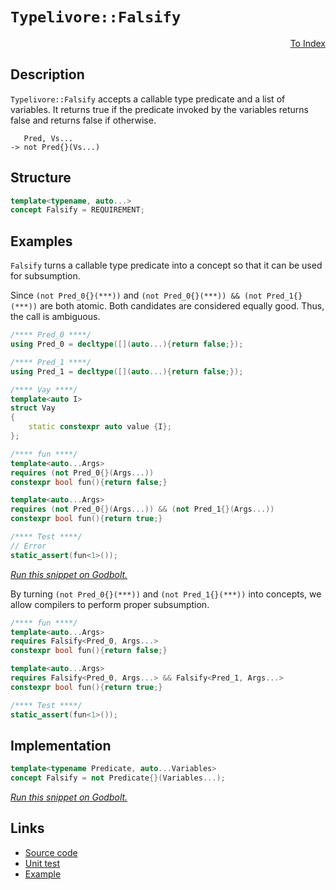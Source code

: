 <!-- Copyright 2024 Feng Mofan
SPDX-License-Identifier: Apache-2.0 -->

# `Typelivore::Falsify`

<p style='text-align: right;'><a href="../../concepts.md#typelivore-falsify">To Index</a></p>

## Description

`Typelivore::Falsify` accepts a callable type predicate and a list of variables.
It returns true if the predicate invoked by the variables returns false and returns false if otherwise.

<pre><code>   Pred, Vs...
-> not Pred{}(Vs...)</code></pre>

## Structure

```C++
template<typename, auto...>
concept Falsify = REQUIREMENT;
```

## Examples

`Falsify` turns a callable type predicate into a concept so that it can be used for subsumption.

Since `(not Pred_0{}(***))` and `(not Pred_0{}(***)) && (not Pred_1{}(***))` are both atomic.
Both candidates are considered equally good.
Thus, the call is ambiguous.

```C++
/**** Pred_0 ****/
using Pred_0 = decltype([](auto...){return false;});

/**** Pred_1 ****/
using Pred_1 = decltype([](auto...){return false;});

/**** Vay ****/
template<auto I>
struct Vay
{
    static constexpr auto value {I};
};

/**** fun ****/
template<auto...Args>
requires (not Pred_0{}(Args...))
constexpr bool fun(){return false;}

template<auto...Args>
requires (not Pred_0{}(Args...)) && (not Pred_1{}(Args...))
constexpr bool fun(){return true;}

/**** Test ****/
// Error
static_assert(fun<1>());
```

[*Run this snippet on Godbolt.*](https://godbolt.org/#z:OYLghAFBqd5QCxAYwPYBMCmBRdBLAF1QCcAaPECAMzwBtMA7AQwFtMQByARg9KtQYEAysib0QXACx8BBAKoBnTAAUAHpwAMvAFYTStJg1DIApACYAQuYukl9ZATwDKjdAGFUtAK4sGIMwCspK4AMngMmAByPgBGmMT%2BQQAOqAqETgwe3r6JpClpjgJhEdEscQmBtpj2hQxCBEzEBFk%2BfpV2mA4Z9Y0ExVGx8bkKDU0tOe2jfeEDZUOBAJS2qF7EyOwcAPQAVLvbANTKxJjoAPoa%2B3vbmyYaAIJeaUaHx2cXJgDMACL7WMi0BAAnklMBATAErAEvhAmF4iAA6RELEwAdgsxwIqwY%2ByoYiUnysKK%2ByI%2BVnutzuOz2LxOpy4lz2N3uj3CwBpZ3pnx%2BfwBwNB4Mh0NhCKRqPRmExxGxuNo%2BNJqOJBIpFKpu32ADUmICGbsmXcCJgWEkDAbPm5hah9gBJT7YCkjYheBwarXKtEU/ae/YjJiOZD7NAMEaYVRJYj7C37ABuYi8mH2YptRKV5OT8vJ91VByoXmxVz1BqNJswZotiPhd2IwAUtopxwAjl48McFPsIAxUAR2ecxQqIJXq%2BWFsj7oHg6HwzFUJ4cbmIMi0RisTi8SX5cmM/rDcbfWvzXDUOWBzWPnb7g2my22x2u0daRpe0T%2B1WFEOFgmzAA2cyf6%2Bd7tcI%2B0LHm%2BFJjgaE77FOM45gw85ikuUr7AQjproSXzKpmVz7AAKpgIw6tcKqbPs2DEMQJD2g0fqnEwChKE01C5magGnvOJIWBwSy0JwAS8H4HBaKQqCcG41jWN6KxrPG5gfDwpAEJoXFLAA1iAASfvCAAcn5SAEKKfpIACcHwGWYHz6Jwki8CwEgaBopACUJIkcLwCggA5imCVxpBwLAMCICAKwEEkcLkJQaBGnQ8SRKwGyqDpAC0hn7MAyD%2BlI8JmLwJyECQeDoHo/CCCIYjsFIMiCIoKjqN5pC6FwpAAO7EEwSScDw3G8fxSnCZwADycKhV2qBUPsCWfslkipel%2ByZWYbYeFF9DhrJXALLwXlaEsEBIJFSTRWQFAQPth0gMAUhmHwdAGsQ7kQDEvUxOEjSAh1vDPcwxCAv1MTaJ0XnyZFbCCP1DC0G9dVYDEXjAOatCyu9pBYCwhjAOIUPNgDeBRvhvUhp0cIbPJ4QGjxdW0HgMStd9HhYL1KF4LZ3C8LjxBTkoXyGmjlNGEpSxUAY1bqngmBNf1IICfJxXCKI4gVTL1VqL1DX6GjKDiZY%2BhU%2B5kBLKgSS1O5HCJSM6BcqYljWGYzls8QBV43rVQ1BkLgMO4nitHooQzKU5R6Pk6QCOMfiNYHtT9H7QyNR0XQCD0YyezkMfVNj8dTJHgwJDHUwh3oPpNJnczZ0sChSesEhdRwfGOb1LnjUlKVpRlkhZW2uB5at5nrZt/NLAgmBMFgCTzqQamSB88ImSikgaJIZiSJ%2B9kaUZlkcNZpC2R8Zjwh8n4olpHxaQEARcKZRlabXdUuW5HkKfzvkBbtQVDWFx2nStsVsJwE1TQGBjPC4EZeEXB4RCVykQe2hVGoy1KvLaQislDKzqroK6LU2rvSrjXJyvAXKDRCnCfYo0G6TRSv8NGc1gGgIuBAJaB0Vofm3hte%2B3kdp7VQMteI4UTocPoUMchRggFcAcjQAE8R7qPTqp9V6SNpHfV%2Bv9BwSNgaMAIGDCGvVoaw3hojFmyNuZGAxkJfAxwui42NuA1QhMDRI1JtUXqlNqavTphsISjNmbyTZhzTAXNUaGNZA/QWTBhai3FpLJGsC5blQQbIJWtUhKoLVnzS2VgtaON1qPA2RtOCmwIObb4KTra23iFAx2o9Y61Ddh7bIodgjuyLv7MOqQg6ZCTrU8OGQGnR2dmnOouc2n51TnHPpvQunZ1sP0mp%2BcM6%2ByzpXZYqwK7rTXtguunASF/wEWyIBICwHt3wJAxhPcWHbX7oPYelBVJ2QcuTDeW8AjwmMgEIyZgXlfi0mfQyV9nKcFvp5B%2BflArBWGtwj%2BMU4qcEaCwFKLAFBRn9FGHZxYRg5QOflaBlVZZlQkDEqqSD4k6BABZdB7UWZYJ6tfAar8RpjVUDCuFCKkW7gIrQ3hh1GEfGYVtHyz8wVHQimylaIB4VJCSKcRFRlTjIoIKcOlCCbriMoJIoScjIbyVVQogGyiOEgzUeDSGxjMAwzhmIXR8kUY81cbwEx2NzH4yscgImtjBD2IplTGmgIXEM3th41m8RvG%2BJ5gE1hfAhYKBFmLCWjAImyDgdEzFcSVZEqScYTWNh0nwH1obDIxtNhmw1lbSwNtcF2wdhk0uQzKkQFcHnRqPsShzKaQUDIta8jNIjrM4ugyXbp16K2ip3QZkNq7TnPtAzR2F07Y00u5dyrku%2Bbg9Zcr9iwvhdGJlBoWUd0OWtLlfdSADyHkMUetybJEp3p88yZhr1cC0hoT8zyF19VcrYO%2B3LhxjxABPEBR8Ajzw%2BAEe95kDJrw%2BBSn5L731V2yk%2Bm%2BJzlKkDZmkZwkggA)

By turning `(not Pred_0{}(***))` and `(not Pred_1{}(***))` into concepts, we allow compilers to perform proper subsumption.

```C++
/**** fun ****/
template<auto...Args>
requires Falsify<Pred_0, Args...>
constexpr bool fun(){return false;}

template<auto...Args>
requires Falsify<Pred_0, Args...> && Falsify<Pred_1, Args...>
constexpr bool fun(){return true;}

/**** Test ****/
static_assert(fun<1>());
```

## Implementation

```C++
template<typename Predicate, auto...Variables>
concept Falsify = not Predicate{}(Variables...);
```

[*Run this snippet on Godbolt.*](https://godbolt.org/#z:OYLghAFBqd5QCxAYwPYBMCmBRdBLAF1QCcAaPECAMzwBtMA7AQwFtMQByARg9KtQYEAysib0QXACx8BBAKoBnTAAUAHpwAMvAFYTStJg1DIApACYAQuYukl9ZATwDKjdAGFUtAK4sGIMwCspK4AMngMmAByPgBGmMQgAMxBAA6oCoRODB7evv6p6ZkCYRHRLHEJybaY9o4CQgRMxAQ5Pn6B1bVZDU0EJVGx8UlBCo3NrXkdo739ZRXDAJS2qF7EyOwcAPQAVLt7%2BweHe5smGgCCO3sA1ACSLCn0bIJMdQxX%2Byfnl0c/R59npzOBEw9wMwJMiTcBAAnilGKxMFdlMRMPhRMDSFcmF4iAA6fEANSaeCYMXoCgh2EBaAY6xSBCuADExBkqNCrhCACJXBioBnI1F4dGYEwAdisos5ECJxBJZMwCnxuIWEKs50B31%2Bxw1%2ByuABUFQQFO9tV8tQd/jrrgL0AB9DQm3b/LwZIxIlF2h1cq5YZC0GFwiAmAJWAJS7F4/Eq8UogirN5UFkixISzkqlOAq27d2o21cR3bZ2u4A5u3572%2B/2wzBBkPB8M41BK6MWWPxq6J2hKVVitM99Vm65E9kfQHA0EvZNuCOoW6UwGjYheBxXYeZ8WAq5bq7TRzIK400aYVQpYhYxtXABuYi8iLFFhuvf7AMlz6z2w7Xjeo/O44ek4hadGyVM5iGAClEipc4UQARy8PAUWNZkuzwNlAJte1MVA8ClXnc5D2BE8zxiVBPE/BgIBbNtiATJMe1fAcgRBf9wUhGcQLAiCoNAzA4IQhUmRZVDoXQj1MKubDFXxSkOTMAA2cw5MElC0MhDCuCwzjcMg6kBCPIirhIsiqC/Sj72ot4CCXZNU0zQdswNUYC3%2BXchVtJgFCUZpqC/QCuEpSj0wsDglloTgAl4PwOC0UhUE4NxrGsHcVjWO8zESHhSAITQQqWABrEAAjk3EAA45KkAJRTkyQAE5Eiq9L9E4SReBYCQNA0UgopiuKOF4BQQE67LopC0g4FgGBEBAFYCBSHFyEoNB7joeJIgRThVDKgBaaqrmAZB9ykXEzF4QUiFldA9H4QQRDEdgpBkQRFBUdQRtIXQNIAd2IJgUk4HhQvCyKctizgAHkcTmhlUCoK5NrknbJD2g6riOswrggDxlvoM9zAyhZeGGrQlggJAlpSFayAoCBycpkBgCkMw%2BDoYFiAGiAYhBmJwiaaF/t4bnmGIaEwZibRMAcfnSCWp4CDBhhaD5t6sBiLxgGnWguylrAWEMYBxGV/iHDwS8FRB48JZxDZMvCYEwre2g8BiH7hY8LAQasvA2u4XhTeIEilE5EE9cdowcqWKgDHAgk8EwT6wbhKLMuu4RRHEB6U%2BetQQY%2B/Q9ZQRLLH0J2BsgJZUHpLIBo4LbRnQLlTEsawzB6v2LrNsvOgl14XAYdxPDaPRQnCAZyiGDS0gyV4Jj8CfCleWZBgSDS7G77oxhaAe8hXmo1/qDfF7H5fbA3me9GmZpD/mLglgUFL1gkQGOAirqQd6uHtt2/bDskY6MdwQgJBZL40JuHJYCBMBMCwAkSipACqSESLiOqopJAaEkGYSQckOpFRqk1DgLVSBtUSGYXEiQ5KihKokEqAQAhcHqjVEqr83q9X6oNLK4cxqTVJtNSG81qa0xxmtNgG1P5Iz9HrVGNVcRcFxDFM6JA8CXQ0inW66dpCZyUNnN6ugmbfV%2BvzJ%2BL9uq8F6hDWaOIrgww/gjXa4i3RcCkTIh0mNUDY3iMAswBN2EjRJmTVxFMcYLRpv4umdiGY1S4J1Gg/p4js05m9QWvMpaJOFqLcWksfbS1cbLeWisQYqzVhrLWmSdYhw2DFfAKJjam2rnI1QltgRS1tjUEGjtna8zduUwmspvaZT9gHTAQddZGFDqAHxfAo4KBjnHBOjApYqLTvddRsgs6vRijovOYdG5WCLm00usCK6vGrrXAg9dEicm2c3Vu8R277NvrvY2zgICuDPhpYepQl56EnkUbIW9Z6kG%2BQvEecxx5d0eQwHo4w/nnwea8SFfRgWfJXqfaFyKZiIqPo/ZYqwH43zwUYt%2BnBrGIwPAYexjjZH/3wOdYBN9QE%2BPAZA6BlB8rtU6vbAhRCAi4lqgEGqZh%2BXyRKnQ6qTCeqcFYUNDh40pozShkEgRq11ocCaCwXaLAFCXn3JeBxuIwSGlOtShRSjHqpzuhIZZT1NFrJ0EkUgei/o%2B0McDZh4NeHQ1hqodVmrtW6v1U5FxbjcbpUSF4omo1uGKqpotEJOMQBapSCkW0Oqaq2n9QQW0Xr1Es1iZQeJMUUlK0yoWtJ3cpYy0YHLBWSsKmYFVurMQxTMqlJGV00glS141PNvU5AVsmmCBaQ7J2LtoSdI9j0qW/T0iDODiM8IYziYTKYNHWO8dE7zNkKopZprVk5ztWS4whcbB7PgOXSuelOCbDrgXJulgW4mLboojusDV7gt7v3XI/z3mj2vgC%2BeWRXl/qnlkK%2BoLX1wpRZ%2BmFXR97oo%2BZitFUKoOIYRfB6%2Bt9773WdWKkxRKs1XA1Vqq8frJwBoATSvGdLvHE0ZVAoYsCOWtSSCQkV6UzDsa4CVDQck%2BU4dBn1WwbDw0LFZQg6RVCAjoOSNx9KVU8GJBdeKgTwmn4nT4yw6juVSB%2BwyM4SQQA%3D)

## Links

- [Source code](../../../../conceptrodon/typelivore/concepts/falsify.hpp)
- [Unit test](../../../../tests/unit/concepts/typelivore/falsify.test.hpp)
- [Example](../../../code/facilities/concepts/typelivore/falsify/implementation.hpp)

